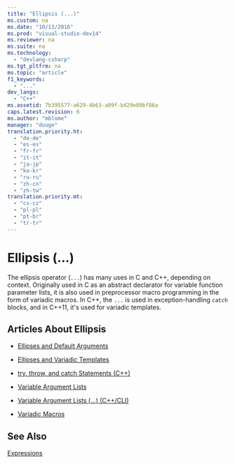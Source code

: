 ```yaml
---
title: "Ellipsis (...)"
ms.custom: na
ms.date: "10/13/2016"
ms.prod: "visual-studio-dev14"
ms.reviewer: na
ms.suite: na
ms.technology: 
  - "devlang-csharp"
ms.tgt_pltfrm: na
ms.topic: "article"
f1_keywords: 
  - "..."
dev_langs: 
  - "C++"
ms.assetid: 7b395577-a629-4b63-a09f-b429e09bf86a
caps.latest.revision: 6
ms.author: "mblome"
manager: "douge"
translation.priority.ht: 
  - "de-de"
  - "es-es"
  - "fr-fr"
  - "it-it"
  - "ja-jp"
  - "ko-kr"
  - "ru-ru"
  - "zh-cn"
  - "zh-tw"
translation.priority.mt: 
  - "cs-cz"
  - "pl-pl"
  - "pt-br"
  - "tr-tr"
---
```

# Ellipsis (...)
The ellipsis operator (`...`) has many uses in C and C++, depending on context. Originally used in C as an abstract declarator for variable function parameter lists, it is also used in preprocessor macro programming in the form of variadic macros. In C++, the `...` is used in exception-handling `catch` blocks, and in C++11, it's used for variadic templates.  
  
## Articles About Ellipsis  
  
-   [Ellipses and Default Arguments](../misc/ellipses-and-default-arguments.md)  
  
-   [Ellipses and Variadic Templates](../Topic/Ellipses%20and%20Variadic%20Templates.md)  
  
-   [try, throw, and catch Statements (C++)](../Topic/try,%20throw,%20and%20catch%20Statements%20\(C++\).md)  
  
-   [Variable Argument Lists](../misc/variable-argument-lists.md)  
  
-   [Variable Argument Lists (...) (C++/CLI)](../Topic/Variable%20Argument%20Lists%20\(...\)%20\(C++-CLI\).md)  
  
-   [Variadic Macros](../Topic/Variadic%20Macros.md)  
  
## See Also  
 [Expressions](../Topic/Expressions%20\(C++\).md)